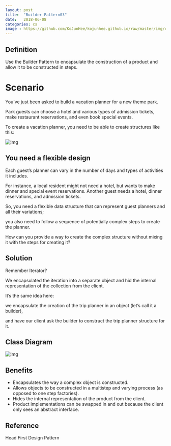 ```yaml
---
layout: post
title:  "Builder Pattern03"
date:   2018-06-08
categories: cs
image : https://github.com/KoJunHee/kojunhee.github.io/raw/master/img/cs_img.jpg
---
```


## Definition 

Use the Builder Pattern to encapsulate the construction of a product and allow it to be constructed in steps. 

# Scenario 

You’ve just been asked to build a vacation planner for a new theme  park. 

Park guests can choose a hotel and various types of admission tickets, make restaurant reservations, and even book special events. 

To create a vacation planner, you need to be able to create structures like this: 

![img](https://github.com/KoJunHee/kojunhee.github.io/raw/master/img/newBuilder01.png) 

## You need a flexible design 

Each guest’s planner can vary in the number of days and types of activities it includes. 

For instance, a local resident might not need a hotel, but wants to make dinner and special event reservations. Another guest needs a hotel, dinner reservations, and admission tickets. 

So, you need a flexible data structure that can represent guest planners and all their variations; 

you also need to follow a sequence of potentially complex steps to create the planner. 

How can you provide a way to create the complex structure without mixing it with the steps for creating it? 

## Solution

Remember Iterator? 

We encapsulated the iteration into a separate object and hid the internal representation of the collection from the client. 

It’s the same idea here: 

we encapsulate the creation of the trip planner in an object (let’s call it a builder), 

and have our client ask the builder to construct the trip planner structure for it. 

## Class Diagram

![img](https://github.com/KoJunHee/kojunhee.github.io/raw/master/img/newBuilder02.png) 

## Benefits

- Encapsulates the way a complex object is constructed. 
- Allows objects to be constructed in a multistep and varying process (as opposed to one step factories). 
- Hides the internal representation of the product from the client. 
- Product implementations can be swapped in and out because the client only sees an abstract interface. 

## Reference

Head First Design Pattern